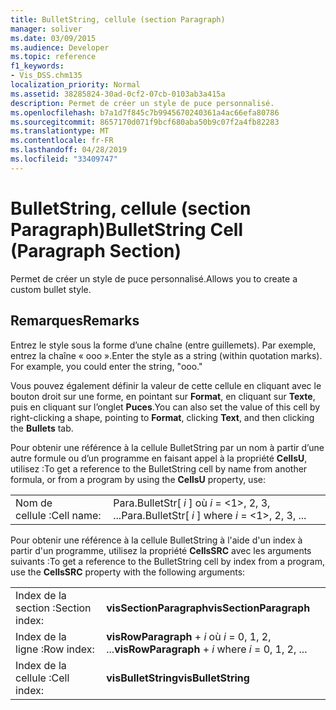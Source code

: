 ```yaml
---
title: BulletString, cellule (section Paragraph)
manager: soliver
ms.date: 03/09/2015
ms.audience: Developer
ms.topic: reference
f1_keywords:
- Vis_DSS.chm135
localization_priority: Normal
ms.assetid: 38285824-30ad-0cf2-07cb-0103ab3a415a
description: Permet de créer un style de puce personnalisé.
ms.openlocfilehash: b7a1d7f845c7b9945670240361a4ac66efa80786
ms.sourcegitcommit: 8657170d071f9bcf680aba50b9c07f2a4fb82283
ms.translationtype: MT
ms.contentlocale: fr-FR
ms.lasthandoff: 04/28/2019
ms.locfileid: "33409747"
---
```

# <a name="bulletstring-cell-paragraph-section"></a><span data-ttu-id="c4f9d-103">BulletString, cellule (section Paragraph)</span><span class="sxs-lookup"><span data-stu-id="c4f9d-103">BulletString Cell (Paragraph Section)</span></span>

<span data-ttu-id="c4f9d-104">Permet de créer un style de puce personnalisé.</span><span class="sxs-lookup"><span data-stu-id="c4f9d-104">Allows you to create a custom bullet style.</span></span> 
  
## <a name="remarks"></a><span data-ttu-id="c4f9d-105">Remarques</span><span class="sxs-lookup"><span data-stu-id="c4f9d-105">Remarks</span></span>

<span data-ttu-id="c4f9d-p101">Entrez le style sous la forme d’une chaîne (entre guillemets). Par exemple, entrez la chaîne « ooo ».</span><span class="sxs-lookup"><span data-stu-id="c4f9d-p101">Enter the style as a string (within quotation marks). For example, you could enter the string, "ooo."</span></span>
  
<span data-ttu-id="c4f9d-108">Vous pouvez également définir la valeur de cette cellule en cliquant avec le bouton droit sur une forme, en pointant sur **Format**, en cliquant sur **Texte**, puis en cliquant sur l’onglet **Puces**.</span><span class="sxs-lookup"><span data-stu-id="c4f9d-108">You can also set the value of this cell by right-clicking a shape, pointing to **Format**, clicking **Text**, and then clicking the **Bullets** tab.</span></span> 
  
<span data-ttu-id="c4f9d-109">Pour obtenir une référence à la cellule BulletString par un nom à partir d’une autre formule ou d’un programme en faisant appel à la propriété **CellsU**, utilisez :</span><span class="sxs-lookup"><span data-stu-id="c4f9d-109">To get a reference to the BulletString cell by name from another formula, or from a program by using the **CellsU** property, use:</span></span> 
  
|||
|:-----|:-----|
|<span data-ttu-id="c4f9d-110">Nom de cellule :</span><span class="sxs-lookup"><span data-stu-id="c4f9d-110">Cell name:</span></span>  <br/> |<span data-ttu-id="c4f9d-111">Para.BulletStr[ *i*  ] où  *i*  = <1>, 2, 3, ...</span><span class="sxs-lookup"><span data-stu-id="c4f9d-111">Para.BulletStr[ *i*  ]           where  *i*  = <1>, 2, 3, ...</span></span>  <br/> |
   
<span data-ttu-id="c4f9d-112">Pour obtenir une référence à la cellule BulletString à l'aide d'un index à partir d'un programme, utilisez la propriété **CellsSRC** avec les arguments suivants :</span><span class="sxs-lookup"><span data-stu-id="c4f9d-112">To get a reference to the BulletString cell by index from a program, use the **CellsSRC** property with the following arguments:</span></span> 
  
|||
|:-----|:-----|
|<span data-ttu-id="c4f9d-113">Index de la section :</span><span class="sxs-lookup"><span data-stu-id="c4f9d-113">Section index:</span></span>  <br/> |<span data-ttu-id="c4f9d-114">**visSectionParagraph**</span><span class="sxs-lookup"><span data-stu-id="c4f9d-114">**visSectionParagraph**</span></span> <br/> |
|<span data-ttu-id="c4f9d-115">Index de la ligne :</span><span class="sxs-lookup"><span data-stu-id="c4f9d-115">Row index:</span></span>  <br/> |<span data-ttu-id="c4f9d-116">**visRowParagraph**  +   *i* où *i* = 0, 1, 2, ...</span><span class="sxs-lookup"><span data-stu-id="c4f9d-116">**visRowParagraph** +  *i*           where  *i*  = 0, 1, 2, ...</span></span>  <br/> |
|<span data-ttu-id="c4f9d-117">Index de la cellule :</span><span class="sxs-lookup"><span data-stu-id="c4f9d-117">Cell index:</span></span>  <br/> |<span data-ttu-id="c4f9d-118">**visBulletString**</span><span class="sxs-lookup"><span data-stu-id="c4f9d-118">**visBulletString**</span></span> <br/> |
   

